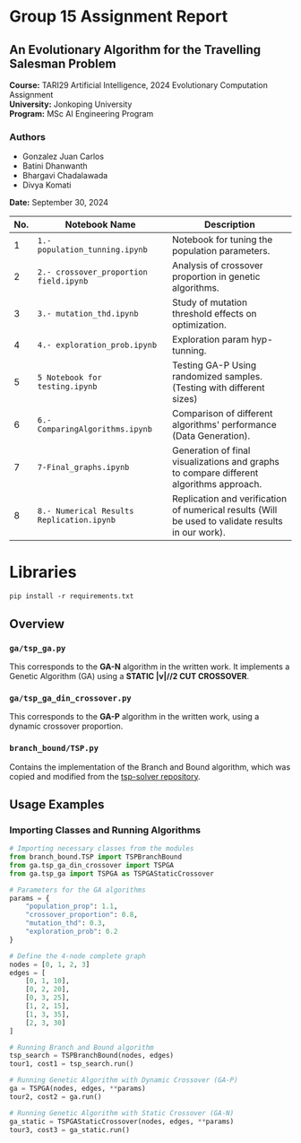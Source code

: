 # Group 15 Assignment Report
## An Evolutionary Algorithm for the Travelling Salesman Problem

**Course:** TARI29 Artificial Intelligence, 2024 Evolutionary Computation Assignment  
**University:** Jonkoping University  
**Program:** MSc AI Engineering Program  

### Authors
- Gonzalez Juan Carlos
- Batini Dhanwanth
- Bhargavi Chadalawada
- Divya Komati

**Date:** September 30, 2024


| No. | Notebook Name                        | Description                                             |
|-----|--------------------------------------|---------------------------------------------------------|
| 1   | `1.- population_tunning.ipynb`       | Notebook for tuning the population parameters.          |
| 2   | `2.- crossover_proportion field.ipynb` | Analysis of crossover proportion in genetic algorithms. |
| 3   | `3.- mutation_thd.ipynb`             | Study of mutation threshold effects on optimization.    |
| 4   | `4.- exploration_prob.ipynb`         | Exploration param hyp-tunning.     |
| 5   | `5 Notebook for testing.ipynb`       | Testing GA-P Using randomized samples. (Testing with different sizes)   |
| 6   | `6.-ComparingAlgorithms.ipynb`       | Comparison of different algorithms' performance (Data Generation).        |
| 7   | `7-Final_graphs.ipynb`               | Generation of final visualizations and graphs to compare different algorithms approach.          |
| 8   | `8.- Numerical Results Replication.ipynb` | Replication and verification of numerical results (Will be used to validate results in our work).|

# Libraries

```shell
pip install -r requirements.txt
```

## Overview

### `ga/tsp_ga.py`
This corresponds to the **GA-N** algorithm in the written work. It implements a Genetic Algorithm (GA) using a **STATIC \|v\|//2 CUT CROSSOVER**.

### `ga/tsp_ga_din_crossover.py`
This corresponds to the **GA-P** algorithm in the written work, using a dynamic crossover proportion.

### `branch_bound/TSP.py`
Contains the implementation of the Branch and Bound algorithm, which was copied and modified from the [tsp-solver repository](https://github.com/mostafabahri/tsp-solver/).


## Usage Examples

### Importing Classes and Running Algorithms

```python
# Importing necessary classes from the modules
from branch_bound.TSP import TSPBranchBound
from ga.tsp_ga_din_crossover import TSPGA 
from ga.tsp_ga import TSPGA as TSPGAStaticCrossover

# Parameters for the GA algorithms
params = {
    "population_prop": 1.1, 
    "crossover_proportion": 0.8,
    "mutation_thd": 0.3, 
    "exploration_prob": 0.2
}

# Define the 4-node complete graph
nodes = [0, 1, 2, 3]
edges = [
    [0, 1, 10],
    [0, 2, 20],
    [0, 3, 25],
    [1, 2, 15],
    [1, 3, 35],
    [2, 3, 30]
]

# Running Branch and Bound algorithm
tsp_search = TSPBranchBound(nodes, edges)
tour1, cost1 = tsp_search.run()

# Running Genetic Algorithm with Dynamic Crossover (GA-P)
ga = TSPGA(nodes, edges, **params)
tour2, cost2 = ga.run()

# Running Genetic Algorithm with Static Crossover (GA-N)
ga_static = TSPGAStaticCrossover(nodes, edges, **params)
tour3, cost3 = ga_static.run()
